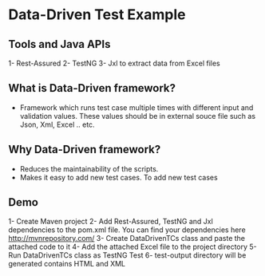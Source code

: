 Data-Driven Test Example
=========================

Tools and Java APIs
--------------------
1- Rest-Assured
2- TestNG
3- Jxl to extract data from Excel files

What is Data-Driven framework?
------------------------------
- Framework which runs test case multiple times with different input and validation values. These values should be in external souce file such as Json, Xml, Excel .. etc.

Why Data-Driven framework?
--------------------------
- Reduces the maintainability of the scripts.
- Makes it easy to add new test cases. To add new test cases

Demo
------
1- Create Maven project
2- Add Rest-Assured, TestNG and Jxl dependencies to the pom.xml file. You can find your dependencies here http://mvnrepository.com/
3- Create DataDrivenTCs class and paste the attached code to it
4- Add the attached Excel file to the project directory
5- Run DataDrivenTCs class as TestNG Test
6- test-output directory will be generated contains HTML and XML

